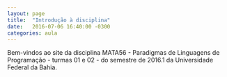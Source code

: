 ```yaml
---
layout: page
title:  "Introdução à disciplina"
date:   2016-07-06 16:40:00 -0300
categories: aula
---
```


Bem-vindos ao site da disciplina MATA56 - Paradigmas de Linguagens de Programação - turmas 01 e 02 - do semestre de 2016.1 da Universidade Federal da Bahia.
